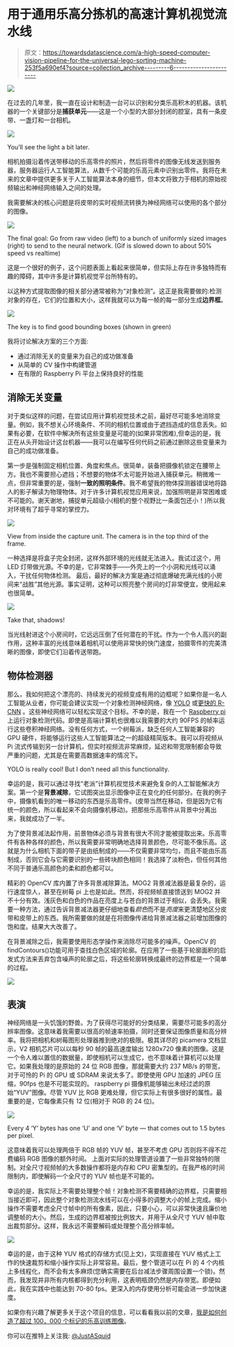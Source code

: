 # 用于通用乐高分拣机的高速计算机视觉流水线

> 原文：<https://towardsdatascience.com/a-high-speed-computer-vision-pipeline-for-the-universal-lego-sorting-machine-253f5a690ef4?source=collection_archive---------6----------------------->

![](img/5517d793677e03dd0d118b0c92ff042a.png)

在过去的几年里，我一直在设计和制造一台可以识别和分类乐高积木的机器。该机器的一个关键部分是**捕获单元**——这是一个小型的大部分封闭的腔室，具有一条皮带、一盏灯和一台相机。

![](img/f7dc9c34de9b5e27edd5245e71fab1bd.png)

You’ll see the light a bit later.

相机拍摄沿着传送带移动的乐高零件的照片，然后将零件的图像无线发送到服务器，服务器运行人工智能算法，从数千个可能的乐高元素中识别出零件。我将在未来的文章中提供更多关于人工智能算法本身的细节，但本文将致力于相机的原始视频输出和神经网络输入之间的处理。

我需要解决的核心问题是将皮带的实时视频流转换为神经网络可以使用的各个部分的图像。

![](img/9a469ffd5dee73bde4f66539de006429.png)

The final goal: Go from raw video (left) to a bunch of uniformly sized images (right) to send to the neural network. (Gif is slowed down to about 50% speed vs realtime)

这是一个很好的例子，这个问题表面上看起来很简单，但实际上存在许多独特而有趣的障碍，其中许多是计算机视觉平台所特有的。

以这种方式提取图像的相关部分通常被称为“对象检测”。这正是我需要做的:检测对象的存在，它们的位置和大小，这样我就可以为每一帧的每一部分生成**边界框**。

![](img/79832e620d9a17a8656bfd6b323d60ca.png)

The key is to find good bounding boxes (shown in green)

我将讨论解决方案的三个方面:

*   通过消除无关的变量来为自己的成功做准备
*   从简单的 CV 操作中构建管道
*   在有限的 Raspberry Pi 平台上保持良好的性能

## 消除无关变量

对于类似这样的问题，在尝试应用计算机视觉技术之前，最好尽可能多地消除变量。例如，我不想关心环境条件、不同的相机位置或由于遮挡造成的信息丢失。如果有必要，在软件中解决所有这些变量是可能的(如果非常困难),但幸运的是，我正在从头开始设计这台机器——我可以在编写任何代码之前通过删除这些变量来为自己的成功做准备。

第一步是强制固定相机位置、角度和焦点。很简单，装备把摄像机锁定在腰带上方。我也不需要担心遮挡；不想要的物体不太可能开始进入捕获单元。稍微难一点，但非常重要的是，强制**一致的照明条件**。我不希望我的物体探测器错误地将路人的影子解读为物理物体。对于许多计算机视觉应用来说，加强照明是非常困难或不可能的。谢天谢地，捕捉单元超级小(相机的整个视野比一条面包还小！)所以我对环境有了超乎寻常的掌控力。

![](img/9bf22522cd4403ffc52d5e25e9757614.png)

View from inside the capture unit. The camera is in the top third of the frame.

一种选择是将盒子完全封闭，这样外部环境的光线就无法进入。我试过这个，用 LED 灯带做光源。不幸的是，它非常棘手——外壳上的一个小洞和光线可以涌入，干扰任何物体检测。
最后，最好的解决方案是通过彻底爆破充满光线的小房间来“战胜”其他光源。事实证明，这种可以照亮整个房间的灯非常便宜，使用起来也很简单。

![](img/8d7a9cf9e896318be73ea238d0018fd3.png)

Take that, shadows!

当光线射进这个小房间时，它远远压倒了任何潜在的干扰。作为一个令人高兴的副作用，这种丰富的光线意味着相机可以使用非常快的快门速度，拍摄零件的完美清晰的图像，即使它们沿着传送带跑。

## 物体检测器

那么，我如何把这个漂亮的、持续发光的视频变成有用的边框呢？如果你是一名人工智能从业者，你可能会建议实现一个对象检测神经网络，像 [YOLO](https://www.cv-foundation.org/openaccess/content_cvpr_2016/papers/Redmon_You_Only_Look_CVPR_2016_paper.pdf) 或[更快的 R-CNN](https://arxiv.org/abs/1506.01497) 。这些神经网络可以轻松实现这个目标。不幸的是，我在一个 [Raspberry pi](https://www.raspberrypi.org/) 上运行对象检测代码。即使是高端计算机也很难以我需要的大约 90FPS 的帧率运行这些卷积神经网络。没有任何方式，一个树莓派，缺乏任何人工智能兼容的 GPU 硬件，将能够运行这些人工智能算法之一的超级精简版本。我可以将视频从 Pi 流式传输到另一台计算机，但实时视频流非常麻烦，延迟和带宽限制都会导致严重的问题，尤其是在需要高数据速率的情况下。

YOLO is really cool! But I don’t need all this functionality.

幸运的是，我可以通过寻找“老派”计算机视觉技术来避免复杂的人工智能解决方案。第一个是**背景减除**，它试图突出显示图像中正在变化的任何部分。在我的例子中，摄像机看到的唯一移动的东西是乐高零件。(皮带当然在移动，但是因为它有统一的颜色，所以看起来不会向摄像机移动)。把那些乐高零件从背景中分离出来，我就成功了一半。

为了使背景减法起作用，前景物体必须与背景有很大不同才能被提取出来。乐高零件有各种各样的颜色，所以我需要非常明确地选择背景颜色，尽可能不像乐高。这就是为什么相机下面的带子是由纸制成的——不仅需要非常均匀，而且不能由乐高制成，否则它会与它需要识别的一些砖块颜色相同！我选择了淡粉色，但任何其他不同于普通乐高颜色的柔和颜色都可以。

精彩的 OpenCV 库内置了许多背景减除算法。MOG2 背景减法器是最复杂的，运行速度惊人，甚至在树莓 pi 上也是如此。然而，将视频帧直接馈送到 MOG2 并不十分有效。浅灰色和白色的作品在亮度上与苍白的背景过于相似，会丢失。我需要一种方法，通过告诉背景减法器更仔细地查看*颜色*而不是*亮度*来更清楚地区分皮带和皮带上的东西。我所需要做的就是在将图像传递给背景减法器之前增加图像的饱和度。结果大大改善了。

在背景减除之后，我需要使用形态学操作来消除尽可能多的噪声。OpenCV 的 findContours()功能可用于查找白色区域的轮廓。在应用了一些基于轮廓面积的启发式方法来丢弃包含噪声的轮廓之后，将这些轮廓转换成最终的边界框是一个简单的过程。

![](img/5517d793677e03dd0d118b0c92ff042a.png)

## 表演

神经网络是一头饥饿的野兽。为了获得尽可能好的分类结果，需要尽可能多的高分辨率图像。这意味着我需要以很高的帧速率拍摄，同时还要保证图像质量和高分辨率。我将把相机和树莓图形处理器推到绝对的极限。极其详尽的 picamera 文档显示，V2 相机芯片可以以每秒 90 帧的最高速度输出 1280x720 像素的图像。这是一个令人难以置信的数据量，即使相机可以生成它，也不意味着计算机可以处理它。如果我处理的是原始的 24 位 RGB 图像，那就需要大约 237 MB/s 的带宽，对于可怜的 Pi 的 GPU 或 SDRAM 来说太多了。即使使用 GPU 加速的 JPEG 压缩，90fps 也是不可能实现的。
raspberry pi 摄像机能够输出未经过滤的原始“YUV”图像。尽管 YUV 比 RGB 更难处理，但它实际上有很多很好的属性。最重要的是，它每像素只有 12 位(相对于 RGB 的 24 位)。

![](img/5abea3a052141c194223520c4c1c3363.png)

Every 4 ‘Y’ bytes has one ‘U’ and one ‘V’ byte — that comes out to 1.5 bytes per pixel.

这意味着我可以处理两倍于 RGB 帧的 YUV 帧，甚至不考虑 GPU 否则将不得不花费编码 RGB 图像的额外时间。
上面对实际的处理管道设置了一些非常独特的限制。对全尺寸视频帧的大多数操作都将是内存和 CPU 密集型的。在我严格的时间限制内，即使解码一个全尺寸的 YUV 帧也是不可能的。

幸运的是，我实际上不需要处理整个帧！对象检测不需要精确的边界框，只需要相当接近即可，因此整个对象检测流水线可以在小得多的调整大小的帧上完成。缩小操作不需要考虑全尺寸帧中的所有像素，因此，只要小心，可以非常快速且廉价地调整帧的大小。然后，生成的边界框被按比例放大，并用于从全尺寸 YUV 帧中取出裁剪部分。这样，我永远不需要解码或处理整个高分辨率帧。

![](img/f75570758e4a2a6841df2b114e1cae6f.png)

幸运的是，由于这种 YUV 格式的存储方式(见上文)，实现直接在 YUV 格式上工作的快速裁剪和缩小操作实际上非常容易。最后，整个管道可以在 Pi 的 4 个内核上多线程化，而不会有太多麻烦(您确实需要在后台减法步骤周围设置一个锁)。然而，我发现并非所有内核都得到充分利用，这表明瓶颈仍然是内存带宽。即便如此，我在实践中也能达到 70-80 fps。更深入的内存使用分析可能会进一步加快速度。

如果你有兴趣了解更多关于这个项目的信息，可以看看我以前的文章，[我是如何创造了超过 100，000 个标记的乐高训练图像](/how-i-created-over-100-000-labeled-lego-training-images-ec74191bb4ef)。

你可以在推特上关注我: [@JustASquid](http://twitter.com/JustASquid)